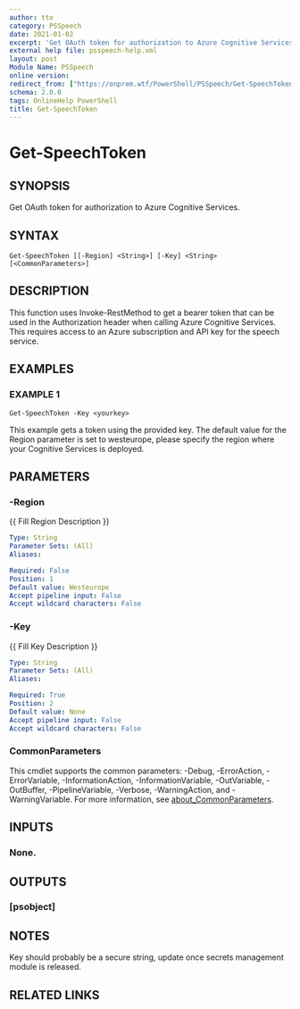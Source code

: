 ```yaml
---
author: tto
category: PSSpeech
date: 2021-01-02
excerpt: 'Get OAuth token for authorization to Azure Cognitive Services.'
external help file: psspeech-help.xml
layout: post
Module Name: PSSpeech
online version:
redirect_from: ["https://onprem.wtf/PowerShell/PSSpeech/Get-SpeechToken", "https://onprem.wtf/PowerShell/PSSpeech/get-speechtoken", "https://onprem.wtf/PowerShell/get-speechtoken"]
schema: 2.0.0
tags: OnlineHelp PowerShell
title: Get-SpeechToken
---
```


# Get-SpeechToken

## SYNOPSIS
Get OAuth token for authorization to Azure Cognitive Services.

## SYNTAX

```
Get-SpeechToken [[-Region] <String>] [-Key] <String> [<CommonParameters>]
```

## DESCRIPTION
This function uses Invoke-RestMethod to get a bearer token that can be used in the Authorization header when calling 
Azure Cognitive Services.
This requires access to an Azure subscription and API key for the speech service.

## EXAMPLES

### EXAMPLE 1
```
Get-SpeechToken -Key <yourkey>
```

This example gets a token using the provided key.
The default value for the Region parameter is set to westeurope, please specify the region where your Cognitive Services is deployed.

## PARAMETERS

### -Region
{{ Fill Region Description }}

```yaml
Type: String
Parameter Sets: (All)
Aliases:

Required: False
Position: 1
Default value: Westeurope
Accept pipeline input: False
Accept wildcard characters: False
```

### -Key
{{ Fill Key Description }}

```yaml
Type: String
Parameter Sets: (All)
Aliases:

Required: True
Position: 2
Default value: None
Accept pipeline input: False
Accept wildcard characters: False
```

### CommonParameters
This cmdlet supports the common parameters: -Debug, -ErrorAction, -ErrorVariable, -InformationAction, -InformationVariable, -OutVariable, -OutBuffer, -PipelineVariable, -Verbose, -WarningAction, and -WarningVariable. For more information, see [about_CommonParameters](http://go.microsoft.com/fwlink/?LinkID=113216).

## INPUTS

### None.
## OUTPUTS

### [psobject]
## NOTES
Key should probably be a secure string, update once secrets management module is released.

## RELATED LINKS
